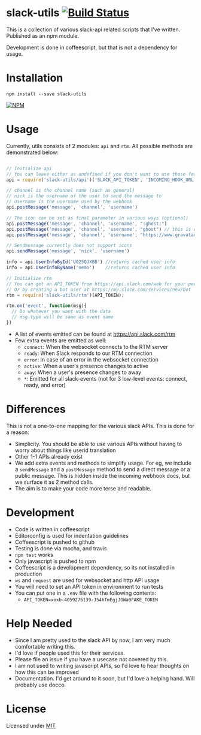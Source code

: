 # slack-utils [![Build Status](https://travis-ci.org/captn3m0/slack-utils.svg?branch=master)](https://travis-ci.org/captn3m0/slack-utils)

This is a collection of various slack-api related scripts that I've written. Published as an npm module.

Development is done in coffeescript, but that is not a dependency for usage.

# Installation

    npm install --save slack-utils

[![NPM](https://nodei.co/npm/slack-utils.png?downloads=true&downloadRank=true&stars=true)](https://nodei.co/npm/slack-utils/)

# Usage

Currently, utils consists of 2 modules: `api` and `rtm`. All possible methods are demonstrated below:

```js

// Initialize api
// You can leave either as undefined if you don't want to use those features
api = require('slack-utils/api')('SLACK_API_TOKEN', 'INCOMING_HOOK_URL')

// channel is the channel name (such as general)
// nick is the username of the user to send the message to
// username is the username used by the webhook
api.postMessage('message', 'channel', 'username')

// The icon can be set as final parameter in various ways (optional)
api.postMessage('message', 'channel', 'username', ":ghost:")
api.postMessage('message', 'channel', 'username', "ghost") // this is converted to an emoji
api.postMessage('message', 'channel', 'username', "https://www.gravatar.com/avatar/e") // A valid image url

// Sendmessage currently does not support icons
api.sendMessage('message', 'nick', 'username')

info = api.UserInfoById('U025QJXBB') //returns cached user info
info = api.UserInfoByName('nemo')    //returns cached user info

// Initialize rtm
// You can get an API_TOKEN from https://api.slack.com/web for your personal account
// Or by creating a bot user at https://my.slack.com/services/new/bot
rtm = require('slack-utils/rtm')(API_TOKEN);

rtm.on('event', function(msg){
  // Do whatever you want with the data
  // msg.type will be same as event name
})
```

* A list of events emitted can be found at https://api.slack.com/rtm
* Few extra events are emitted as well:
  * `connect`: When the websocket connects to the RTM server
  * `ready`: When Slack responds to our RTM connection
  * `error`: In case of an error in the websocket connection
  * `active`: When a user's presence changes to active
  * `away`: When a user's presence changes to away
  * `*`: Emitted for all slack-events (not for 3 low-level events: connect, ready, and error)

# Differences

This is not a one-to-one mapping for the various slack APIs. This is done for a reason:

* Simplicity. You should be able to use various APIs without having to worry about things like userid translation
* Other 1-1 APIs already exist
* We add extra events and methods to simplify usage. For eg, we include a `sendMessage` and a `postMessage` method to send a direct message or a public message. This is hidden inside the incoming webhook docs, but we surface it as 2 method calls.
* The aim is to make your code more terse and readable.

# Development

- Code is written in coffeescript
- Editorconfig is used for indentation guidelines
- Coffeescript is pushed to github
- Testing is done via mocha, and travis
- `npm test` works
- Only javascript is pushed to npm
- Coffeescript is a development dependency, so its not installed in production
- `ws` and `request` are used for websocket and http API usage
- You will need to set an API token in environment to run tests
- You can put one in a `.env` file with the following contents:
  + `API_TOKEN=xoxb-4059276139-J54hTmEgjJGWa0FAKE_TOKEN`

# Help Needed

* Since I am pretty used to the slack API by now, I am very much comfortable writing this.
* I'd love if people used this for their services.
* Please file an issue if you have a usecase not covered by this.
* I am not used to writing javascript APIs, so I'd love to hear thoughts on how this can be improved
* Documentation. I'd get around to it soon, but I'd love a helping hand. Will probably use docco.

# License

Licensed under [MIT](http://nemo.mit-license.org/)
